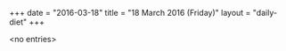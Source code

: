 +++
date = "2016-03-18"
title = "18 March 2016 (Friday)"
layout = "daily-diet"
+++


\<no entries\>


